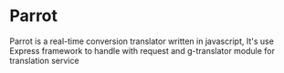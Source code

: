# Parrot
Parrot is a real-time conversion translator written in javascript, It's use Express framework to handle with request and g-translator module for translation service
